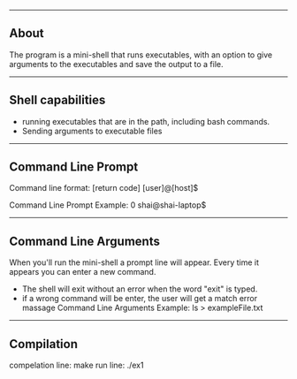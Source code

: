 ---------
About
--------
The program is a mini-shell that runs executables, with an option to give arguments to the executables and save the output to a file.

---------------------------------
Shell capabilities
---------------------------------
* running executables that are in the path, including bash commands.
* Sending arguments to executable files

---------------------------------
Command Line Prompt
---------------------------------

Command line format: [return code] [user]@[host]$

Command Line Prompt Example: 0 shai@shai-laptop$


---------------------------------
Command Line Arguments
---------------------------------
When you'll run the mini-shell a prompt line will appear.
Every time it appears you can enter a new command.
- The shell will exit without an error when the word "exit" is typed.
- if a wrong command will be enter, the user will get a match error massage
Command Line Arguments Example: ls > exampleFile.txt


---------------
Compilation
---------------
compelation line: make
run line: ./ex1
